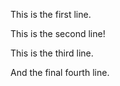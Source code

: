 This is the first line.

This is the second line!

This is the third line.

And the final fourth line.
